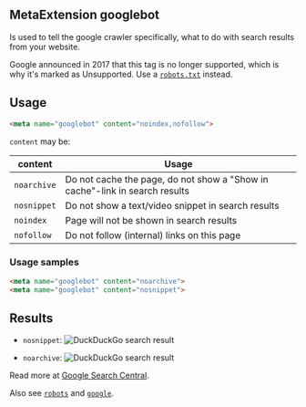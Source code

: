 ## MetaExtension googlebot

Is used to tell the google crawler specifically, what to do with search results from your website. 

Google announced in 2017 that this tag is no longer supported, which is why it's marked as <span class="badge bg-danger">Unsupported</span>. Use a [`robots.txt`](https://developers.google.com/search/docs/advanced/robots/intro) instead.

## Usage

````html
<meta name="googlebot" content="noindex,nofollow">
````

`content` may be:

| content                          | Usage                                                                         |
|----------------------------------|-------------------------------------------------------------------------------|
| `noarchive`                      | Do not cache the page, do not show a "Show in cache"-link in search results   |
| `nosnippet`                      | Do not show a text/video snippet in search results                   		     |
| `noindex`                        | Page will not be shown in search results                         		         |
| `nofollow`                       | Do not follow (internal) links on this page                            	     |


### Usage samples

````html
<meta name="googlebot" content="noarchive">
<meta name="googlebot" content="nosnippet">
````

## Results
* `nosnippet`:
	![DuckDuckGo search result](/img/nosnippet.svg)

* `noarchive`:
	![DuckDuckGo search result](/img/noarchive.svg)

Read more at [Google Search Central](https://developers.google.com/search/docs/advanced/crawling/special-tags).

Also see [`robots`](robots) and [`google`](google).
